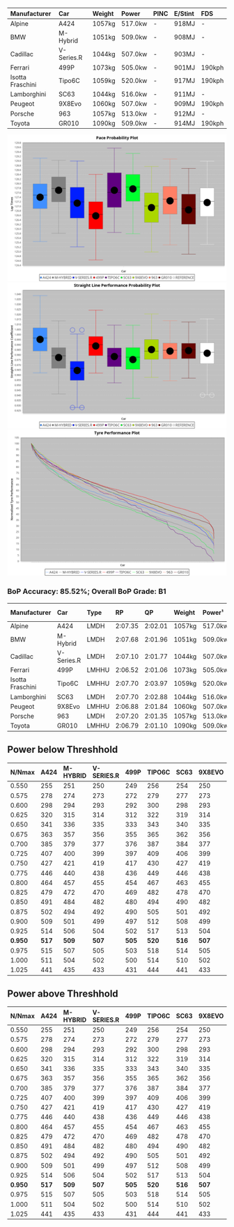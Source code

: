 | Manufacturer     | Car        | Weight | Power   | PINC    | E/Stint | FDS     |
|:-|:-|:-|:-|:-|:-|:-|
| Alpine           | A424       | 1057kg | 517.0kw |    -    | 918MJ   |    -    |
| BMW              | M-Hybrid   | 1051kg | 509.0kw |    -    | 908MJ   |    -    |
| Cadillac         | V-Series.R | 1044kg | 507.0kw |    -    | 903MJ   |    -    |
| Ferrari          | 499P       | 1073kg | 505.0kw |    -    | 901MJ   | 190kph  |
| Isotta Fraschini | Tipo6C     | 1059kg | 520.0kw |    -    | 917MJ   | 190kph  |
| Lamborghini      | SC63       | 1044kg | 516.0kw |    -    | 911MJ   |    -    |
| Peugeot          | 9X8Evo     | 1060kg | 507.0kw |    -    | 909MJ   | 190kph  |
| Porsche          | 963        | 1057kg | 513.0kw |    -    | 912MJ   |    -    |
| Toyota           | GR010      | 1090kg | 509.0kw |    -    | 914MJ   | 190kph  |

![PACECHART](./IMG/ACOMETHOD.png)
![STRAIGHTLINEPERFORMANCECHART](./IMG/ACOMETHOD_sp.png)
![TYREPERFORMANCECHART](./IMG/ACOMETHOD_tw.png)

### BoP Accuracy: 85.52%; Overall BoP Grade: B1
| Manufacturer     | Car        | Type  | RP      | QP      | Weight | Power¹  | Threshhold | PINC    | Power²   | E/Stint | AVG Vmax  | FDS     | RDLC | L/Stint | BOP-Grade | Model Accuracy | Model Points | Match%  | SimDiff |
|:-|:-|:-|:-|:-|:-|:-|:-|:-|:-|:-|:-|:-|:-|:-|:-|:-|:-|:-|:-|
| Alpine           | A424       | LMDH  | 2:07.35 | 2:02.01 | 1057kg | 517.0kw | 210.0kph   |    -    | 517.00kw |  918MJ  | 308.51kph |    -    | 1.00 | 25      | +A2       | 100.00%        | 946          | 92.57%  | -0.63   |
| BMW              | M-Hybrid   | LMDH  | 2:07.68 | 2:01.96 | 1051kg | 509.0kw | 210.0kph   |    -    | 509.00kw |  908MJ  | 305.16kph |    -    | 1.01 | 25      | +A2       | 100.00%        | 1998         | 94.75%  | -0.52   |
| Cadillac         | V-Series.R | LMDH  | 2:07.10 | 2:01.77 | 1044kg | 507.0kw | 210.0kph   |    -    | 507.00kw |  903MJ  | 303.09kph |    -    | 1.02 | 25      | ~A1       | 98.11%         | 3991         | 98.15%  | +0.48   |
| Ferrari          | 499P       | LMHHU | 2:06.52 | 2:01.06 | 1073kg | 505.0kw | 210.0kph   |    -    | 505.00kw |  901MJ  | 305.38kph | 190kph  | 1.02 | 25      | -C2       | 98.72%         | 4180         | 73.61%  | +0.60   |
| Isotta Fraschini | Tipo6C     | LMHHU | 2:07.70 | 2:03.97 | 1059kg | 520.0kw | 210.0kph   |    -    | 520.00kw |  917MJ  | 306.15kph | 190kph  | 1.05 | 25      | +E1       | 97.73%         | 129          | 56.64%  | +0.14   |
| Lamborghini      | SC63       | LMDH  | 2:07.70 | 2:02.88 | 1044kg | 516.0kw | 210.0kph   |    -    | 516.00kw |  911MJ  | 305.97kph |    -    | 1.05 | 25      | +B2       | 100.00%        | 784          | 81.79%  | -0.50   |
| Peugeot          | 9X8Evo     | LMHHU | 2:06.88 | 2:01.84 | 1060kg | 507.0kw | 210.0kph   |    -    | 507.00kw |  909MJ  | 305.71kph | 190kph  | 1.00 | 25      | -B1       | 100.00%        | 636          | 87.89%  | +0.21   |
| Porsche          | 963        | LMDH  | 2:07.20 | 2:01.35 | 1057kg | 513.0kw | 210.0kph   |    -    | 513.00kw |  912MJ  | 306.30kph |    -    | 1.00 | 25      | ~A1       | 99.91%         | 11713        | 100.00% | -0.83   |
| Toyota           | GR010      | LMHHU | 2:06.79 | 2:01.10 | 1090kg | 509.0kw | 210.0kph   |    -    | 509.00kw |  914MJ  | 304.12kph | 190kph  | 1.01 | 25      | -B2       | 99.90%         | 3123         | 84.28%  | +1.05   |

## Power below Threshhold
| N/Nmax    | A424    | M-HYBRID | V-SERIES.R | 499P    | TIPO6C  | SC63    | 9X8EVO  | 963     | GR010   |
|:-|:-|:-|:-|:-|:-|:-|:-|:-|:-|
|  0.550    |  255    |  251     |  250       |  249    |  256    |  254    |  250    |  253    |  251    |
|  0.575    |  278    |  274     |  273       |  272    |  279    |  277    |  273    |  276    |  274    |
|  0.600    |  298    |  294     |  293       |  292    |  300    |  298    |  293    |  296    |  294    |
|  0.625    |  320    |  315     |  314       |  312    |  322    |  319    |  314    |  317    |  315    |
|  0.650    |  341    |  336     |  335       |  333    |  343    |  340    |  335    |  338    |  336    |
|  0.675    |  363    |  357     |  356       |  355    |  365    |  362    |  356    |  360    |  357    |
|  0.700    |  385    |  379     |  377       |  376    |  387    |  384    |  377    |  382    |  379    |
|  0.725    |  407    |  400     |  399       |  397    |  409    |  406    |  399    |  403    |  400    |
|  0.750    |  427    |  421     |  419       |  417    |  430    |  427    |  419    |  424    |  421    |
|  0.775    |  446    |  440     |  438       |  436    |  449    |  446    |  438    |  443    |  440    |
|  0.800    |  464    |  457     |  455       |  454    |  467    |  463    |  455    |  461    |  457    |
|  0.825    |  479    |  472     |  470       |  469    |  482    |  478    |  470    |  476    |  472    |
|  0.850    |  491    |  484     |  482       |  480    |  494    |  490    |  482    |  487    |  484    |
|  0.875    |  502    |  494     |  492       |  490    |  505    |  501    |  492    |  498    |  494    |
|  0.900    |  509    |  501     |  499       |  497    |  512    |  508    |  499    |  505    |  501    |
|  0.925    |  514    |  506     |  504       |  502    |  517    |  513    |  504    |  510    |  506    |
| **0.950** | **517** | **509**  | **507**    | **505** | **520** | **516** | **507** | **513** | **509** |
|  0.975    |  515    |  507     |  505       |  503    |  518    |  514    |  505    |  511    |  507    |
|  1.000    |  511    |  504     |  502       |  500    |  514    |  510    |  502    |  507    |  504    |
|  1.025    |  441    |  435     |  433       |  431    |  444    |  441    |  433    |  438    |  435    |

## Power above Threshhold
| N/Nmax    | A424    | M-HYBRID | V-SERIES.R | 499P    | TIPO6C  | SC63    | 9X8EVO  | 963     | GR010   |
|:-|:-|:-|:-|:-|:-|:-|:-|:-|:-|
|  0.550    |  255    |  251     |  250       |  249    |  256    |  254    |  250    |  253    |  251    |
|  0.575    |  278    |  274     |  273       |  272    |  279    |  277    |  273    |  276    |  274    |
|  0.600    |  298    |  294     |  293       |  292    |  300    |  298    |  293    |  296    |  294    |
|  0.625    |  320    |  315     |  314       |  312    |  322    |  319    |  314    |  317    |  315    |
|  0.650    |  341    |  336     |  335       |  333    |  343    |  340    |  335    |  338    |  336    |
|  0.675    |  363    |  357     |  356       |  355    |  365    |  362    |  356    |  360    |  357    |
|  0.700    |  385    |  379     |  377       |  376    |  387    |  384    |  377    |  382    |  379    |
|  0.725    |  407    |  400     |  399       |  397    |  409    |  406    |  399    |  403    |  400    |
|  0.750    |  427    |  421     |  419       |  417    |  430    |  427    |  419    |  424    |  421    |
|  0.775    |  446    |  440     |  438       |  436    |  449    |  446    |  438    |  443    |  440    |
|  0.800    |  464    |  457     |  455       |  454    |  467    |  463    |  455    |  461    |  457    |
|  0.825    |  479    |  472     |  470       |  469    |  482    |  478    |  470    |  476    |  472    |
|  0.850    |  491    |  484     |  482       |  480    |  494    |  490    |  482    |  487    |  484    |
|  0.875    |  502    |  494     |  492       |  490    |  505    |  501    |  492    |  498    |  494    |
|  0.900    |  509    |  501     |  499       |  497    |  512    |  508    |  499    |  505    |  501    |
|  0.925    |  514    |  506     |  504       |  502    |  517    |  513    |  504    |  510    |  506    |
| **0.950** | **517** | **509**  | **507**    | **505** | **520** | **516** | **507** | **513** | **509** |
|  0.975    |  515    |  507     |  505       |  503    |  518    |  514    |  505    |  511    |  507    |
|  1.000    |  511    |  504     |  502       |  500    |  514    |  510    |  502    |  507    |  504    |
|  1.025    |  441    |  435     |  433       |  431    |  444    |  441    |  433    |  438    |  435    |
